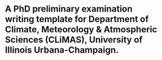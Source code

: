 # A PhD preliminary examination writing template for Department of Climate, Meteorology & Atmospheric Sciences (CLiMAS), University of Illinois Urbana-Champaign. 

